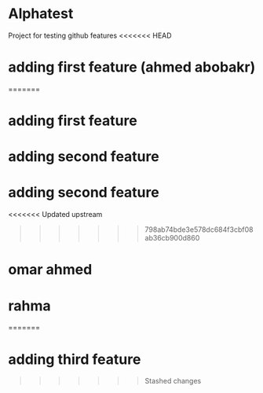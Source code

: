 # Alphatest
Project for testing github features
<<<<<<< HEAD
# adding first feature (ahmed abobakr)

=======

# adding first feature 

# adding second feature 

# adding second feature 
<<<<<<< Updated upstream
>>>>>>> 798ab74bde3e578dc684f3cbf08ab36cb900d860


# omar ahmed
# rahma
 
=======
# adding third feature
>>>>>>> Stashed changes

